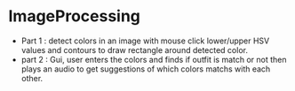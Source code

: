 # ImageProcessing

- Part 1 : detect colors in an image with mouse click lower/upper HSV values and contours to draw rectangle around detected color.
- part 2 : Gui, user enters the colors and finds if outfit is match or not then plays an audio to get suggestions of which colors matchs with each other.

